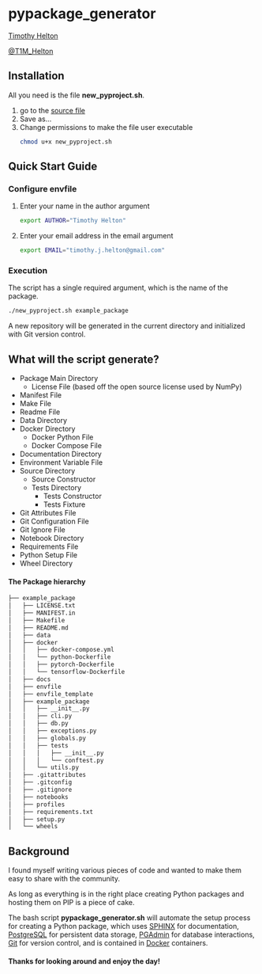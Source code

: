 # pypackage_generator

[Timothy Helton](https://timothyhelton.github.io/)

[@T1M_Helton](https://twitter.com/T1M_Helton)


## Installation
All you need is the file **new_pyproject.sh**.

1. go to the [source file](https://github.com/TimothyHelton/pyproject_generator/blob/master/new_pyproject.sh)
1. Save as...
1. Change permissions to make the file user executable
    ```bash
    chmod u+x new_pyproject.sh
    ```


## Quick Start Guide

### Configure envfile
1. Enter your name in the author argument
    ```bash
    export AUTHOR="Timothy Helton"
    ```
1. Enter your email address in the email argument
    ```bash
    export EMAIL="timothy.j.helton@gmail.com"
    ```

### Execution
The script has a single required argument, which is the name of the package.
```bash
./new_pyproject.sh example_package
```
A new repository will be generated in the current directory and initialized
with Git version control.

## What will the script generate?
- Package Main Directory
    - License File (based off the open source license used by NumPy)
- Manifest File
- Make File
- Readme File
- Data Directory
- Docker Directory
    - Docker Python File
    - Docker Compose File
- Documentation Directory
- Environment Variable File
- Source Directory
    - Source Constructor
    - Tests Directory
        - Tests Constructor
        - Tests Fixture
- Git Attributes File
- Git Configuration File
- Git Ignore File
- Notebook Directory
- Requirements File
- Python Setup File
- Wheel Directory

#### The Package hierarchy
```bash
├── example_package
│   ├── LICENSE.txt
│   ├── MANIFEST.in
│   ├── Makefile
│   ├── README.md
│   ├── data
│   ├── docker
│   │   ├── docker-compose.yml
│   │   └── python-Dockerfile
│   │   ├── pytorch-Dockerfile
│   │   └── tensorflow-Dockerfile
│   ├── docs
│   ├── envfile
│   ├── envfile_template
│   ├── example_package
│   │   ├── __init__.py
│   │   ├── cli.py
│   │   ├── db.py
│   │   ├── exceptions.py
│   │   ├── globals.py
│   │   ├── tests
│   │   │   ├── __init__.py
│   │   │   └── conftest.py
│   │   └── utils.py
│   ├── .gitattributes
│   ├── .gitconfig
│   ├── .gitignore
│   ├── notebooks
│   ├── profiles
│   ├── requirements.txt
│   ├── setup.py
│   └── wheels
```

## Background
I found myself writing various pieces of code and wanted to make them easy to
share with the community.

As long as everything is in the right place creating Python packages and 
hosting them on PIP is a piece of cake. 

The bash script **pypackage_generator.sh** will automate the setup process 
for creating a Python package, which uses
[SPHINX](http://www.sphinx-doc.org/en/stable/#) for documentation,
[PostgreSQL](https://www.postgresql.org/) for persistent data storage,
[PGAdmin](https://www.pgadmin.org/) for database interactions,
[Git](https://git-scm.com/) for version control,
and is contained in [Docker](https://www.docker.com/) containers.

#### Thanks for looking around and enjoy the day!
